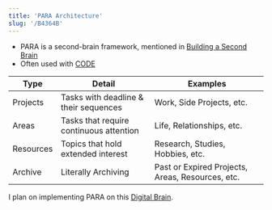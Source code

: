 ```yaml
---
title: 'PARA Architecture'
slug: '/B4364B'
---
```


- PARA is a second-brain framework, mentioned in [Building a Second Brain](../Areas/Building%20a%20Second%20Brain.md)
- Often used with [CODE](CODE.md)

| Type      | Detail                                  | Examples                                         |
| --------- | --------------------------------------- | ------------------------------------------------ |
| Projects  | Tasks with deadline & their sequences   | Work, Side Projects, etc.                        |
| Areas     | Tasks that require continuous attention | Life, Relationships, etc.                        |
| Resources | Topics that hold extended interest      | Research, Studies, Hobbies, etc.                 |
| Archive   | Literally Archiving                     | Past or Expired Projects, Areas, Resources, etc. |

I plan on implementing PARA on this [Digital Brain](../Resources/Digital%20Brain.md).
